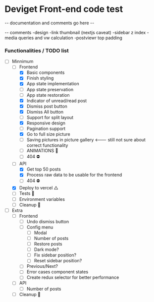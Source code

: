 # Deviget Front-end code test

-- documentation and comments go here --

-- comments
-design
-link thumbnail (nextjs caveat)
-sidebar z index
-media queries and vw calculation
-postviewr top padding

### Functionalities / TODO list

* [ ] Minnimum
  * [ ] Frontend
    * [x] Basic components
    * [x] Finish styling
    * [x] App state implementation
    * [ ] App state preservation
    * [ ] App state restoration
    * [x] Indicator of unread/read post
    * [x] Dismiss post button
    * [x] Dismiss All button
    * [ ] Support for split layout
    * [x] Responsive design
    * [ ] Pagination support
    * [x] Go to full size picture
    * [ ] Saving pictures in picture gallery <--- still not sure about correct functionality
    * [ ] ANIMATIONS 💫
    * [ ] 404 ⛔️
  * [ ] API
    * [x] Get top 50 posts
    * [x] Process raw data to be usable for the frontend
    * [ ] 404 ⛔️
  * [x] Deploy to vercel △
  * [ ] Tests 🤖
  * [ ] Environment variables
  * [ ] Cleanup 🧹

* [ ] Extra
  * [ ] Frontend
    * [ ] Undo dismiss button
    * [ ] Config menu
      * [ ] Modal
      * [ ] Number of posts
      * [ ] Restore posts
      * [ ] Dark mode?
      * [ ] Fix sidebar position?
      * [ ] Reset sidebar position?
    * [ ] Previous/Next?
    * [ ] Error cases component states
    * [ ] Create redux selector for better performance
  * [ ] API
    * [ ] Number of posts
  * [ ] Cleanup 🧹